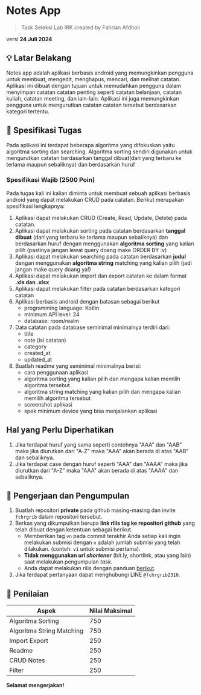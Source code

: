 # Notes App
> Task Seleksi Lab IRK created by Fahrian Afdholi

versi **24 Juli 2024**



## 💡 Latar Belakang
Notes app adalah aplikasi berbasis android yang memungkinkan pengguna untuk membuat, mengedit, menghapus, mencari, dan melihat catatan. Aplikasi ini dibuat dengan tujuan untuk memudahkan pengguna dalam menyimpan catatan catatan penting seperti catatan belanjaan, catatan kuliah, catatan meeting, dan lain-lain. Aplikasi ini juga memungkinkan pengguna untuk mengurutkan catatan catatan tersebut berdasarkan kategori tertentu.


## 📝 Spesifikasi Tugas
Pada aplikasi ini terdapat beberapa algoritma yang difokuskan yaitu algoritma sorting dan searching. Algoritma sorting sendiri digunakan untuk mengurutkan catatan berdasarkan tanggal dibuat(dari yang terbaru ke terlama maupun sebaliknya) dan berdasarkan huruf


### Spesifikasi Wajib (2500 Poin)
Pada tugas kali ini kalian diminta untuk membuat sebuah aplikasi berbasis android yang dapat melakukan CRUD pada catatan. Berikut merupakan spesifikasi lengkapnya:
1. Aplikasi dapat melakukan CRUD (Create, Read, Update, Delete) pada catatan.
2. Aplikasi dapat melakukan sorting pada catatan berdasarkan **tanggal dibuat** (dari yang terbaru ke terlama maupun sebaliknya) dan berdasarkan huruf dengan menggunakan **algoritma sorting** yang kalian pilih (pastinya jangan lewat query doang make ORDER BY :v)
3. Aplikasi dapat melakukan searching pada catatan berdasarkan **judul** dengan menggunakan **algoritma string** matching yang kalian pilih (jadi jangan make query doang ya!)
4. Aplikasi dapat melakukan import dan export catatan ke dalam format **.xls dan .xlsx**
5. Aplikasi dapat melakukan filter pada catatan berdasarkan kategori catatan
6. Aplikasi berbasis android dengan batasan sebagai berikut
   - programming language: Kotlin
   - minimum API level: 24
   - database: room/realm
7. Data catatan pada database seminimal minimalnya terdiri dari:
   - title
   - note (isi catatan)
   - category
   - created_at
   - updated_at
8. Buatlah readme yang seminimal minimalnya berisi:
   - cara penggunaan aplikasi
   - algoritma sorting yang kalian pilih dan mengapa kalian memilih algoritma tersebut
   - algoritma string matching yang kalian pilih dan mengapa kalian memilih algoritma tersebut
   - screenshot aplikasi
   - spek minimum device yang bisa menjalankan aplikasi

## Hal yang Perlu Diperhatikan
1. Jika terdapat huruf yang sama seperti contohnya "AAA" dan "AAB" maka jika diurutkan dari "A-Z" maka "AAA" akan berada di atas "AAB" dan sebaliknya.
2. Jika terdapat case dengan huruf seperti "AAA" dan "AAAA" maka jika diurutkan dari "A-Z" maka "AAA" akan berada di atas "AAAA" dan sebaliknya.

## 📂 Pengerjaan dan Pengumpulan
1. Buatlah repositori **private** pada github masing-masing dan invite `fchrgrib` dalam repositori tersebut.
2. Berkas yang dikumpulkan berupa **link rilis tag ke repositori github** yang telah dibuat dengan ketentuan sebagai berikut.
    - Memberikan tag `vn` pada commit terakhir Anda setiap kali ingin melakukan submisi dengan `n` adalah jumlah submisi yang telah dilakukan. (contoh: `v1` untuk submisi pertama).
    - **Tidak menggunakan *url shortener*** (bit.ly, shortlink, atau yang lain) saat melakukan pengumpulan *task*.
    - Anda dapat melakukan rilis dengan panduan [berikut](https://docs.github.com/en/repositories/releasing-projects-on-github/managing-releases-in-a-repository).
3. Jika terdapat pertanyaan dapat menghubungi LINE `@fchrgrib2310`.

## 📌 Penilaian
| Aspek                     | Nilai Maksimal |
|---------------------------|----------------|
| Algoritma Sorting         | 750            |
| Algoritma String Matching | 750            |
| Import Export             | 250            |
| Readme                    | 250            |
| CRUD Notes                | 250            |
| Filter                    | 250            |


**Selamat mengerjakan!**
